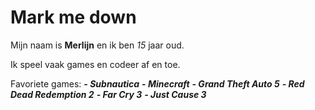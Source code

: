 # Mark me down

Mijn naam is **Merlijn** en ik ben *15* jaar oud.

Ik speel vaak games en codeer af en toe.

Favoriete games:
**_- Subnautica_**
**_- Minecraft_**
**_- Grand Theft Auto 5_**
**_- Red Dead Redemption 2_**
**_- Far Cry 3_**
**_- Just Cause 3_**

